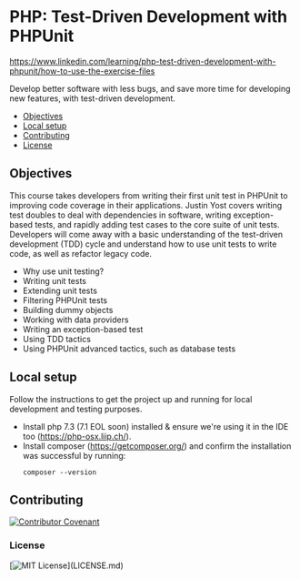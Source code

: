 # PHP: Test-Driven Development with PHPUnit
https://www.linkedin.com/learning/php-test-driven-development-with-phpunit/how-to-use-the-exercise-files

Develop better software with less bugs, and save more time for developing new features, with test-driven development.

* [Objectives](#objectives)
* [Local setup](#local-setup)
* [Contributing](#contributing)
* [License](#license)

## Objectives
This course takes developers from writing their first unit test in PHPUnit to improving code coverage in their applications. Justin Yost covers writing test doubles to deal with dependencies in software, writing exception-based tests, and rapidly adding test cases to the core suite of unit tests. Developers will come away with a basic understanding of the test-driven development (TDD) cycle and understand how to use unit tests to write code, as well as refactor legacy code.

- Why use unit testing?
- Writing unit tests
- Extending unit tests
- Filtering PHPUnit tests
- Building dummy objects
- Working with data providers
- Writing an exception-based test
- Using TDD tactics
- Using PHPUnit advanced tactics, such as database tests

## Local setup
Follow the instructions to get the project up and running for local development and testing purposes.
- Install php 7.3 (7.1 EOL soon) installed & ensure we're using it in the IDE too (https://php-osx.liip.ch/).
- Install composer (https://getcomposer.org/) and confirm the installation was successful by running: 
    ```
    composer --version
    ```

## Contributing
[![Contributor Covenant](https://img.shields.io/badge/Contributor%20Covenant-v2.0%20adopted-ff69b4.svg)](CONTRIBUTING.md)

### License
[![MIT License](https://img.shields.io/apm/l/atomic-design-ui.svg?)](LICENSE.md)



